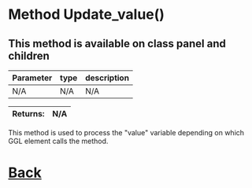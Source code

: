 # Method Update_value()

## This method is available on class panel and children

| Parameter   |  type   |              description                   |
|--           |       --|--                                          |
|  N/A  |   N/A   |  N/A    |

| Returns:  |  N/A |
|--         |                                                        --|

This method is used to process the "value" variable depending on which GGL element calls the method.

# [Back](https://github.com/Ced30/GML-GUI-Library-GGL-Documentation/blob/main/API/Common_Methods.md)
